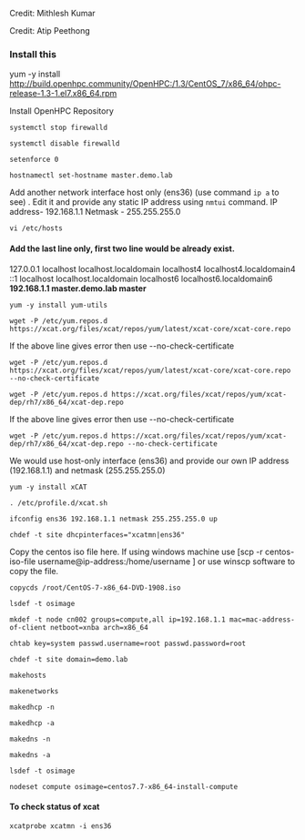 Credit: Mithlesh Kumar

Credit: Atip Peethong

### Install this

yum -y install http://build.openhpc.community/OpenHPC:/1.3/CentOS_7/x86_64/ohpc-release-1.3-1.el7.x86_64.rpm

Install OpenHPC Repository
```
systemctl stop firewalld
```
```
systemctl disable firewalld
```
```
setenforce 0
```
```
hostnamectl set-hostname master.demo.lab
```
Add another network interface host only (ens36)   (use command ```ip a``` to see) . Edit it and provide any static IP address using ```nmtui``` command.
IP address- 192.168.1.1  Netmask - 255.255.255.0
```
vi /etc/hosts
```
#### Add the last line only, first two line would be already exist.
127.0.0.1   localhost localhost.localdomain localhost4 localhost4.localdomain4<br>
::1         localhost localhost.localdomain localhost6 localhost6.localdomain6<br>
<b>192.168.1.1  master.demo.lab  master</b>
```
yum -y install yum-utils
```
```
wget -P /etc/yum.repos.d https://xcat.org/files/xcat/repos/yum/latest/xcat-core/xcat-core.repo
```
If the above line gives error then use --no-check-certificate
```
wget -P /etc/yum.repos.d https://xcat.org/files/xcat/repos/yum/latest/xcat-core/xcat-core.repo --no-check-certificate
```
```
wget -P /etc/yum.repos.d https://xcat.org/files/xcat/repos/yum/xcat-dep/rh7/x86_64/xcat-dep.repo
```
If the above line gives error then use --no-check-certificate
```
wget -P /etc/yum.repos.d https://xcat.org/files/xcat/repos/yum/xcat-dep/rh7/x86_64/xcat-dep.repo --no-check-certificate
```
We would use host-only interface (ens36) and provide our own IP address (192.168.1.1) and netmask (255.255.255.0) 
```
yum -y install xCAT
```
```
. /etc/profile.d/xcat.sh
```
```
ifconfig ens36 192.168.1.1 netmask 255.255.255.0 up
```
```
chdef -t site dhcpinterfaces="xcatmn|ens36"
```
Copy the centos iso file here. If using windows machine use [scp -r centos-iso-file username@ip-address:/home/username ] or use winscp software to copy the file.
```
copycds /root/CentOS-7-x86_64-DVD-1908.iso
```
```
lsdef -t osimage
```
```
mkdef -t node cn002 groups=compute,all ip=192.168.1.1 mac=mac-address-of-client netboot=xnba arch=x86_64
```
```
chtab key=system passwd.username=root passwd.password=root
```
```
chdef -t site domain=demo.lab
```
```
makehosts
```
```
makenetworks
```
```
makedhcp -n
```
```
makedhcp -a
```
```
makedns -n
```
```
makedns -a
```
```
lsdef -t osimage
```
```
nodeset compute osimage=centos7.7-x86_64-install-compute
```
#### To check status of xcat
```
xcatprobe xcatmn -i ens36
```
